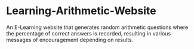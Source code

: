 # Learning-Arithmetic-Website
An E-Learning website that generates random arithmetic questions where the percentage of correct answers is recorded, resulting in various messages of encouragement depending on results.
